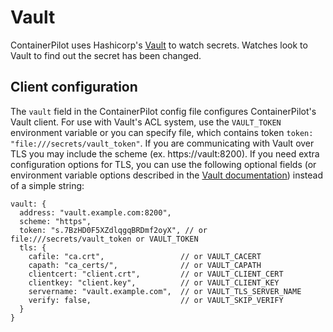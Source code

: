 # Vault

ContainerPilot uses Hashicorp's [Vault](https://www.vaultproject.io/) to watch secrets. Watches look to Vault to find out the secret has been changed.

## Client configuration

The `vault` field in the ContainerPilot config file configures ContainerPilot's Vault client. For use with Vault's ACL system, use the `VAULT_TOKEN` environment variable or you can specify file, which contains token `token: "file:///secrets/vault_token"`. If you are communicating with Vault over TLS you may include the scheme (ex. https://vault:8200). If you need extra configuration options for TLS, you can use the following optional fields (or environment variable options described in the [Vault documentation](https://www.vaultproject.io/docs/commands#environment-variables)) instead of a simple string:

```json5
vault: {
  address: "vault.example.com:8200",
  scheme: "https",
  token: "s.7BzHD0F5XZdlqgqBRDmf2oyX", // or file:///secrets/vault_token or VAULT_TOKEN
  tls: {
    cafile: "ca.crt",                 // or VAULT_CACERT
    capath: "ca_certs/",              // or VAULT_CAPATH
    clientcert: "client.crt",         // or VAULT_CLIENT_CERT
    clientkey: "client.key",          // or VAULT_CLIENT_KEY
    servername: "vault.example.com",  // or VAULT_TLS_SERVER_NAME
    verify: false,                    // or VAULT_SKIP_VERIFY
  }
}
```
